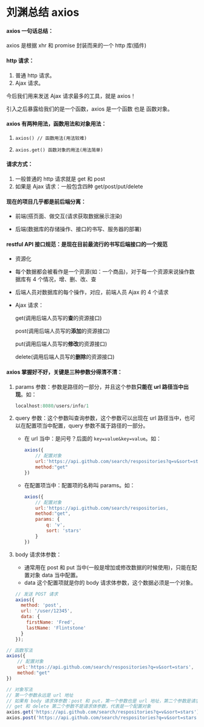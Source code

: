 # 刘渊总结 axios

#### axios 一句话总结：

axios 是根据 xhr 和 promise 封装而来的一个 http 库(插件)

#### http 请求：

1. 普通 http 请求。
2. Ajax 请求。

今后我们用来发送 Ajax 请求最多的工具，就是 axios！

引入之后暴露给我们的是一个函数，axios 是一个函数 也是 函数对象。

#### axios 有两种用法，函数用法和对象用法：

1. `axios() // 函数用法(用法较难)`

2. `axios.get() 函数对象的用法(用法简单)`

#### 请求方式：

1. 一般普通的 http 请求就是 get 和 post
2. 如果是 Ajax 请求：一般包含四种 get/post/put/delete

#### 现在的项目几乎都是前后端分离：

- 前端(搭页面、做交互(请求获取数据展示渲染)

- 后端(数据库的存储操作、接口的书写、服务器的部署)

#### restful API 接口规范：是现在目前最流行的书写后端接口的一个规范

- 资源化

- 每个数据都会被看作是一个资源(如：一个商品)，对于每一个资源来说操作数据库有 4 个情况，增、删、改、查

- 后端人员对数据库的每个操作，对应，前端人员 Ajax 的 4 个请求

- Ajax 请求：

  get(调用后端人员写的**查**的资源接口)

  post(调用后端人员写的**添加**的资源接口)

  put(调用后端人员写的**修改**的资源接口)

  delete(调用后端人员写的**删除**的资源接口)

#### axios 掌握好不好，关键是三种参数分得清不清：

1. params 参数：参数是路径的一部分，并且这个参数**只能在 url 路径当中出现**。如：

   ```js
   localhost:8080/users/info/1
   ```

   

2. query 参数：这个参数叫查询参数，这个参数可以出现在 url 路径当中，也可以在配置项当中配置，query 参数不属于路径的一部分。

   - 在 url 当中：是问号？后面的 `key=value&key=value`。如：

     ```js
     axios({
         // 配置对象
         url:'https://api.github.com/search/respositories?q=v&sort=stars',
         method:"get"
     })
     ```

     

   - 在配置项当中：配置项的名称叫 params。如：

     ```js
     axios({
         // 配置对象
         url:'https://api.github.com/search/respositories,
         method:"get",
         params: {
             q: 'v',
             sort: 'stars'
         }
     })
     ```

     

3. body 请求体参数：

   - 通常用在 post 和 put 当中(一般是增加或修改数据的时候使用)，只能在配置对象 data 当中配置。
   - data 这个配置项就是你的 body 请求体参数，这个数据必须是一个对象。

   ```js
   // 发送 POST 请求
   axios({
     method: 'post',
     url: '/user/12345',
     data: {
       firstName: 'Fred',
       lastName: 'Flintstone'
     }
   });
   ```

   

```js
// 函数写法
axios({
    // 配置对象
    url:'https://api.github.com/search/respositories?q=v&sort=stars',
    method:"get"
})
```



```js
// 对象写法
// 第一个参数永远是 url 地址
// 如果有 body 请求体参数：post 和 put，第一个参数也是 url 地址，第二个参数是请求体参数(一个对象)，第三个参数是配置对象
// get 和 delete 第二个参数不是请求体参数，代表是一个配置对象
axios.get('https://api.github.com/search/respositories?q=v&sort=stars')
axios.post('https://api.github.com/search/respositories?q=v&sort=stars',{请求体参数})
```

